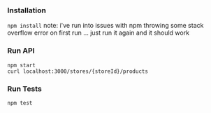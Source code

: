 ### Installation

`npm install`
note: i've run into issues with npm throwing some stack overflow error on first run ... just run it again and it should work

### Run API

```
npm start
curl localhost:3000/stores/{storeId}/products
```

### Run Tests

`npm test`
